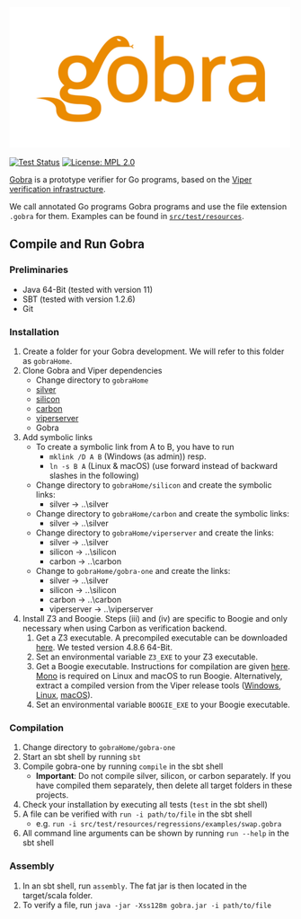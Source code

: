 <img src=".github/docs/gobra.png" height="250">

[![Test Status](https://github.com/viperproject/gobra/workflows/test/badge.svg?branch=master)](https://github.com/viperproject/gobra/actions?query=workflow%3Atest+branch%3Amaster)
[![License: MPL 2.0](https://img.shields.io/badge/License-MPL%202.0-brightgreen.svg)](./LICENSE)

[Gobra](https://www.pm.inf.ethz.ch/research/gobra.html) is a prototype verifier for Go programs, based on the [Viper verification infrastructure](https://www.pm.inf.ethz.ch/research/viper.html).

We call annotated Go programs Gobra programs and use the file extension `.gobra` for them. Examples can be found in [`src/test/resources`](https://github.com/viperproject/gobra/blob/master/src/test/resources).

## Compile and Run Gobra
### Preliminaries
- Java 64-Bit (tested with version 11)
- SBT (tested with version 1.2.6)
- Git

### Installation
1. Create a folder for your Gobra development. We will refer to this folder as `gobraHome`.
2. Clone Gobra and Viper dependencies
    - Change directory to `gobraHome`
    - [silver](https://github.com/viperproject/silver)
    - [silicon](https://github.com/viperproject/silicon)
    - [carbon](https://github.com/viperproject/carbon)
    - [viperserver](https://github.com/viperproject/viperserver)
    - Gobra
3. Add symbolic links
    - To create a symbolic link from A to B, you have to run
        - `mklink /D A B` (Windows (as admin)) resp.
        - `ln -s B A` (Linux & macOS) (use forward instead of backward slashes in the following)
    - Change directory to `gobraHome/silicon` and create the symbolic links:
        - silver -> ..\silver
    - Change directory to `gobraHome/carbon` and create the symbolic links:
        - silver -> ..\silver
    - Change directory to `gobraHome/viperserver` and create the links:
        - silver -> ..\silver
        - silicon -> ..\silicon
        - carbon -> ..\carbon
    - Change to `gobraHome/gobra-one` and create the links:
        - silver -> ..\silver
        - silicon -> ..\silicon
        - carbon -> ..\carbon
        - viperserver -> ..\viperserver
4. Install Z3 and Boogie. 
    Steps (iii) and (iv) are specific to Boogie and only necessary when using Carbon as verification backend.
    1. Get a Z3 executable. A precompiled executable can be downloaded [here](https://github.com/Z3Prover/z3/releases). 
      We tested version 4.8.6 64-Bit.
    2. Set an environmental variable `Z3_EXE` to your Z3 executable.
    3. Get a Boogie executable. Instructions for compilation are given [here](https://github.com/boogie-org/boogie).
        [Mono](https://www.mono-project.com/download/stable/) is required on Linux and macOS to run Boogie.
        Alternatively, extract a compiled version from the Viper release tools
        ([Windows](http://viper.ethz.ch/downloads/ViperToolsReleaseWin.zip), [Linux](http://viper.ethz.ch/downloads/ViperToolsReleaseLinux.zip), [macOS](http://viper.ethz.ch/downloads/ViperToolsReleaseMac.zip)).
    4. Set an environmental variable `BOOGIE_EXE` to your Boogie executable.

### Compilation
1. Change directory to `gobraHome/gobra-one`
2. Start an sbt shell by running `sbt`
3. Compile gobra-one by running `compile` in the sbt shell
    - **Important**: Do not compile silver, silicon, or carbon separately. 
    If you have compiled them separately, then delete all target folders in these projects.
4. Check your installation by executing all tests (`test` in the sbt shell)
5. A file can be verified with `run -i path/to/file` in the sbt shell
    - e.g. `run -i src/test/resources/regressions/examples/swap.gobra`
6. All command line arguments can be shown by running `run --help` in the sbt shell

### Assembly
1. In an sbt shell, run `assembly`. The fat jar is then located in the target/scala folder.
2. To verify a file, run `java -jar -Xss128m gobra.jar -i path/to/file`

